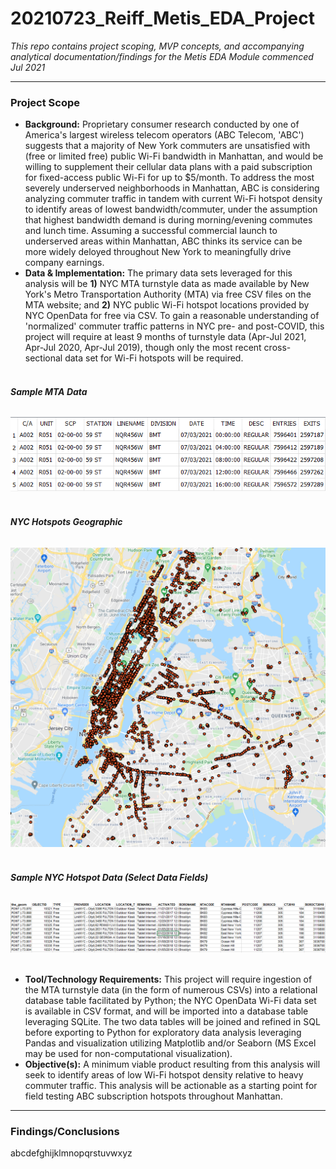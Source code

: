# 20210723_Reiff_Metis_EDA_Project
_This repo contains project scoping, MVP concepts, and accompanying analytical documentation/findings for the Metis EDA Module commenced Jul 2021_

---
### **Project Scope**
* **Background:** Proprietary consumer research conducted by one of America's largest wireless telecom operators (ABC Telecom, 'ABC') suggests that a majority of New York commuters are unsatisfied with (free or limited free) public Wi-Fi bandwidth in Manhattan, and would be willing to supplement their cellular data plans with a paid subscription for fixed-access public Wi-Fi for up to $5/month. To address the most severely underserved neighborhoods in Manhattan, ABC is considering analyzing commuter traffic in tandem with current Wi-Fi hotspot density to identify areas of lowest bandwidth/commuter, under the assumption that highest bandwidth demand is during morning/evening commutes and lunch time. Assuming a successful commercial launch to underserved areas within Manhattan, ABC thinks its service can be more widely deloyed throughout New York to meaningfully drive company earnings.    
* **Data & Implementation:** The primary data sets leveraged for this analysis will be **1)** NYC MTA turnstyle data as made available by New York's Metro Transportation Authority (MTA) via free CSV files on the MTA website; and **2)** NYC public Wi-Fi hotspot locations provided by NYC OpenData for free via CSV. To gain a reasonable understanding of 'normalized' commuter traffic patterns in NYC pre- and post-COVID, this project will require at least 9 months of turnstyle data (Apr-Jul 2021, Apr-Jul 2020, Apr-Jul 2019), though only the most recent cross-sectional data set for Wi-Fi hotspots will be required.<br/><br/>

###### **Sample MTA Data**
![sample_mta_data](https://github.com/reiffs/202107_Reiff_Metis_EDA_Project/blob/main/sample_mta_data.png)<br/><br/>
###### **NYC Hotspots Geographic**
![nyc_hotspots_geographic](https://github.com/reiffs/202107_Reiff_Metis_EDA_Project/blob/main/nyc_hotspots_geographic.png)<br/><br/>
###### **Sample NYC Hotspot Data (Select Data Fields)**
![sample_nyc_hotspot_data](https://github.com/reiffs/202107_Reiff_Metis_EDA_Project/blob/main/sample_nyc_hotspot_data.png)<br/><br/>

* **Tool/Technology Requirements:** This project will require ingestion of the MTA turnstyle data (in the form of numerous CSVs) into a relational database table facilitated by Python; the NYC OpenData Wi-Fi data set is available in CSV format, and will be imported into a database table leveraging SQLite. The two data tables will be joined and refined in SQL before exporting to Python for exploratory data analysis leveraging Pandas and visualization utilizing Matplotlib and/or Seaborn (MS Excel may be used for non-computational visualization).     
* **Objective(s):** A minimum viable product resulting from this analysis will seek to identify areas of low Wi-Fi hotspot density relative to heavy commuter traffic. This analysis will be actionable as a starting point for field testing ABC subscription hotspots throughout Manhattan.   

---
### **Findings/Conclusions**
abcdefghijklmnopqrstuvwxyz
